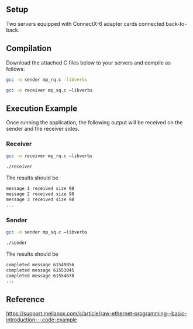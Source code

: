 ## Setup
Two servers equipped with ConnectX-6 adapter cards connected back-to-back.

## Compilation

Download the attached C files below to your servers and compile as follows:
```bash
gcc -o sender mp_rq.c -libverbs

gcc -o receiver mp_sq.c –libverbs
```
 
## Execution Example
Once running the application, the following output will be received on the sender and the receiver sides.


### Receiver

```bash
gcc -o receiver mp_rq.c –libverbs

./receiver
```

The results should be

```bash
message 1 received size 98
message 2 received size 98
message 3 received size 98
...
```

### Sender

```bash
gcc -o sender mp_sq.c –libverbs

./sender
```

The results should be

```bash
completed message 61549056
completed message 61553045
completed message 61554678
...
```

## Reference

https://support.mellanox.com/s/article/raw-ethernet-programming--basic-introduction---code-example